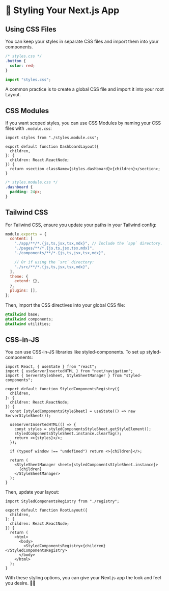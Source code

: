 # 🌟 Styling Your Next.js App

## Using CSS Files

You can keep your styles in separate CSS files and import them into your components.

```css
/* styles.css */
.button {
  color: red;
}
```

```javascript
import "styles.css";
```

A common practice is to create a global CSS file and import it into your root Layout.

## CSS Modules

If you want scoped styles, you can use CSS Modules by naming your CSS files with `.module.css`:

```tsx
import styles from "./styles.module.css";

export default function DashboardLayout({
  children,
}: {
  children: React.ReactNode;
}) {
  return <section className={styles.dashboard}>{children}</section>;
}
```

```css
/* styles.module.css */
.dashboard {
  padding: 24px;
}
```

## Tailwind CSS

For Tailwind CSS, ensure you update your paths in your Tailwind config:

```javascript
module.exports = {
  content: [
    "./app/**/*.{js,ts,jsx,tsx,mdx}", // Include the `app` directory.
    "./pages/**/*.{js,ts,jsx,tsx,mdx}",
    "./components/**/*.{js,ts,jsx,tsx,mdx}",

    // Or if using the `src` directory:
    "./src/**/*.{js,ts,jsx,tsx,mdx}",
  ],
  theme: {
    extend: {},
  },
  plugins: [],
};
```

Then, import the CSS directives into your global CSS file:

```css
@tailwind base;
@tailwind components;
@tailwind utilities;
```

## CSS-in-JS

You can use CSS-in-JS libraries like styled-components. To set up styled-components:

```tsx
import React, { useState } from "react";
import { useServerInsertedHTML } from "next/navigation";
import { ServerStyleSheet, StyleSheetManager } from "styled-components";

export default function StyledComponentsRegistry({
  children,
}: {
  children: React.ReactNode;
}) {
  const [styledComponentsStyleSheet] = useState(() => new ServerStyleSheet());

  useServerInsertedHTML(() => {
    const styles = styledComponentsStyleSheet.getStyleElement();
    styledComponentsStyleSheet.instance.clearTag();
    return <>{styles}</>;
  });

  if (typeof window !== "undefined") return <>{children}</>;

  return (
    <StyleSheetManager sheet={styledComponentsStyleSheet.instance}>
      {children}
    </StyleSheetManager>
  );
}
```

Then, update your layout:

```tsx
import StyledComponentsRegistry from "./registry";

export default function RootLayout({
  children,
}: {
  children: React.ReactNode;
}) {
  return (
    <html>
      <body>
        <StyledComponentsRegistry>{children}</StyledComponentsRegistry>
      </body>
    </html>
  );
}
```

With these styling options, you can give your Next.js app the look and feel you desire. 🎨✨

